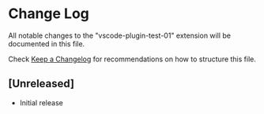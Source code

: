# Change Log

All notable changes to the "vscode-plugin-test-01" extension will be documented in this file.

Check [Keep a Changelog](http://keepachangelog.com/) for recommendations on how to structure this file.

## [Unreleased]

- Initial release